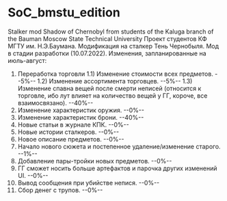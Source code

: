 # SoC_bmstu_edition
Stalker mod Shadow of Chernobyl from students of the Kaluga branch of the Bauman Moscow State Technical University
Проект студентов КФ МГТУ им. Н.Э.Баумана. Модификация на сталкер Тень Чернобыля. Мод в стадии разработки (10.07.2022).
Изменения, запланированные на июль-август:
1) Переработка торговли
1.1) Изменение стоимости всех предметов. --5%--
1.2) Изменение ассортимента торговцев. --5%--
1.3) Изменение спавна вещей после смерти неписей (относится к торговле, ибо лут влияет на количество вещей у ГГ, короче, все взаимосвязано). --40%--
2) Изменение характеристик оружия. --0%--
3) Изменение характеристик брони. --40%--
4) Новые статьи в журнале КПК. --0%--
5) Новые истории сталкеров. --0%--
6) Новое описание предметов. --0%--
7) Начало нового сюжета и постепенное удаление/изменение старого. --1%--
8) Добавление пары-тройки новых предметов. --0%--
9) ГГ сможет носить больше артефактов и парочка других изменений UI. --0%--
10) Вывод сообщения при убийстве непися. --0%--
11) Сбор денег с трупов. --0%--

